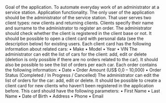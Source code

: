 Goal of the application.
To automate everyday work of an administrator at a service station.
Application functionality.
The only user of the application should be the administrator of the service station.
That user serves two client types: new clients and returning clients. Clients specify
their name and surname to the administrator to register an order. The
administrator should check whether the client is registered in the client base or
not.
It should be possible to open a client card with personal data (see the description
below) for existing users. Each client card has the following information about
related cars:
• Make
• Model
• Year
• VIN
The administrator can edit the list of cars for the client: add, edit or delete
(deletion is only possible if there are no orders related to the car).
It should also be possible to see the list of orders per each car. Each order
contains the following information:
• Date
• Order Amount (US$ 0,0 – 10,000)
• Order Status (Completed / In Progress / Cancelled)
The administrator can edit the list of orders for the car: add, edit or delete.
It should be possible to create a client card for new clients who haven’t been
registered in the application before. This card should have the following
parameters:
• First Name
• Last Name
• Date of Birth
• Address
• Phone
• Email
